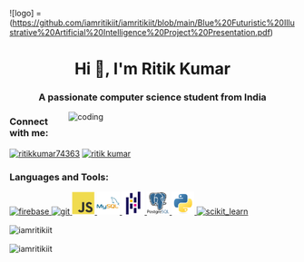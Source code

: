 ![logo] = (https://github.com/iamritikiit/iamritikiit/blob/main/Blue%20Futuristic%20Illustrative%20Artificial%20Intelligence%20Project%20Presentation.pdf)
<h1 align="center">Hi 👋, I'm Ritik Kumar</h1>
<h3 align="center">A passionate computer science student from India</h3>

<img align="right" width="400" alt="coding" src="https://64.media.tumblr.com/37aa3a0fc78a86820d1132976e6db281/56070aed5540446d-db/s500x750/5dad8e88b2a772230ec9f64746a0eade3d18e97b.gif">
<h3 align="left">Connect with me:</h3>
<p align="left">
<a href="https://twitter.com/ritikkumar74363" target="blank"><img align="center" src="https://raw.githubusercontent.com/rahuldkjain/github-profile-readme-generator/master/src/images/icons/Social/twitter.svg" alt="ritikkumar74363" height="30" width="40" /></a>
<a href="https://linkedin.com/in/ritik kumar" target="blank"><img align="center" src="https://raw.githubusercontent.com/rahuldkjain/github-profile-readme-generator/master/src/images/icons/Social/linked-in-alt.svg" alt="ritik kumar" height="30" width="40" /></a>
</p>

<h3 align="left">Languages and Tools:</h3>
<p align="left"> <a href="https://firebase.google.com/" target="_blank" rel="noreferrer"> <img src="https://www.vectorlogo.zone/logos/firebase/firebase-icon.svg" alt="firebase" width="40" height="40"/> </a> <a href="https://git-scm.com/" target="_blank" rel="noreferrer"> <img src="https://www.vectorlogo.zone/logos/git-scm/git-scm-icon.svg" alt="git" width="40" height="40"/> </a> <a href="https://developer.mozilla.org/en-US/docs/Web/JavaScript" target="_blank" rel="noreferrer"> <img src="https://raw.githubusercontent.com/devicons/devicon/master/icons/javascript/javascript-original.svg" alt="javascript" width="40" height="40"/> </a> <a href="https://www.mysql.com/" target="_blank" rel="noreferrer"> <img src="https://raw.githubusercontent.com/devicons/devicon/master/icons/mysql/mysql-original-wordmark.svg" alt="mysql" width="40" height="40"/> </a> <a href="https://pandas.pydata.org/" target="_blank" rel="noreferrer"> <img src="https://raw.githubusercontent.com/devicons/devicon/2ae2a900d2f041da66e950e4d48052658d850630/icons/pandas/pandas-original.svg" alt="pandas" width="40" height="40"/> </a> <a href="https://www.postgresql.org" target="_blank" rel="noreferrer"> <img src="https://raw.githubusercontent.com/devicons/devicon/master/icons/postgresql/postgresql-original-wordmark.svg" alt="postgresql" width="40" height="40"/> </a> <a href="https://www.python.org" target="_blank" rel="noreferrer"> <img src="https://raw.githubusercontent.com/devicons/devicon/master/icons/python/python-original.svg" alt="python" width="40" height="40"/> </a> <a href="https://scikit-learn.org/" target="_blank" rel="noreferrer"> <img src="https://upload.wikimedia.org/wikipedia/commons/0/05/Scikit_learn_logo_small.svg" alt="scikit_learn" width="40" height="40"/> </a> </p>

<p><img align="center" src="https://github-readme-stats.vercel.app/api/top-langs?username=iamritikiit&show_icons=true&locale=en&layout=compact" alt="iamritikiit" /></p>

<p><img align="center" src="https://github-readme-streak-stats.herokuapp.com/?user=iamritikiit&" alt="iamritikiit" /></p>
